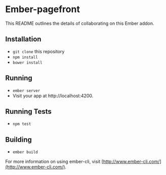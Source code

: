 # Ember-pagefront

This README outlines the details of collaborating on this Ember addon.

## Installation

* `git clone` this repository
* `npm install`
* `bower install`

## Running

* `ember server`
* Visit your app at http://localhost:4200.

## Running Tests

* `npm test`

## Building

* `ember build`

For more information on using ember-cli, visit [http://www.ember-cli.com/](http://www.ember-cli.com/).
